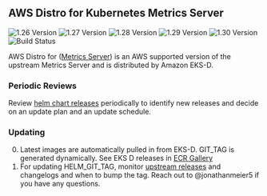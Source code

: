 ## **AWS Distro for Kubernetes Metrics Server**
![1.26 Version](https://img.shields.io/badge/1--26%20version-v0.7.1-blue)
![1.27 Version](https://img.shields.io/badge/1--27%20version-v0.7.1-blue)
![1.28 Version](https://img.shields.io/badge/1--28%20version-v0.7.1-blue)
![1.29 Version](https://img.shields.io/badge/1--29%20version-v0.7.1-blue)
![1.30 Version](https://img.shields.io/badge/1--30%20version-v0.7.1-blue)
![Build Status](https://codebuild.us-west-2.amazonaws.com/badges?uuid=eyJlbmNyeXB0ZWREYXRhIjoiSEFNYVlKSURxN25YRGpuWURwWmZOS05vbkl6YTdHTzNHTFJpdzdHZGJUL001ZlNqS1JhblM0QTl2VytuUzNRQ09WazJwRHVUZnp0dVRCb3dLTUVxb2w4PSIsIml2UGFyYW1ldGVyU3BlYyI6IkJIOGVvTFk2bWVVcnhUTkoiLCJtYXRlcmlhbFNldFNlcmlhbCI6MX0%3D&branch=main)

AWS Distro for ([Metrics Server](https://github.com/kubernetes-sigs/metrics-server)) is an AWS supported version of the upstream Metrics Server and is distributed by Amazon EKS-D.

### Periodic Reviews
Review [helm chart releases](https://github.com/kubernetes-sigs/metrics-server/releases) periodically to identify new releases and decide on an update plan and an update schedule.

### Updating
0. Latest images are automatically pulled in from EKS-D. GIT_TAG is generated dynamically. See EKS D releases in [ECR Gallery](https://gallery.ecr.aws/eks-distro/kubernetes-sigs/metrics-server)
1. For updating HELM_GIT_TAG, monitor [upstream releases](https://github.com/kubernetes-sigs/metrics-server/releases) and changelogs and when to bump the tag. Reach out to @jonathanmeier5 if you have any questions.
